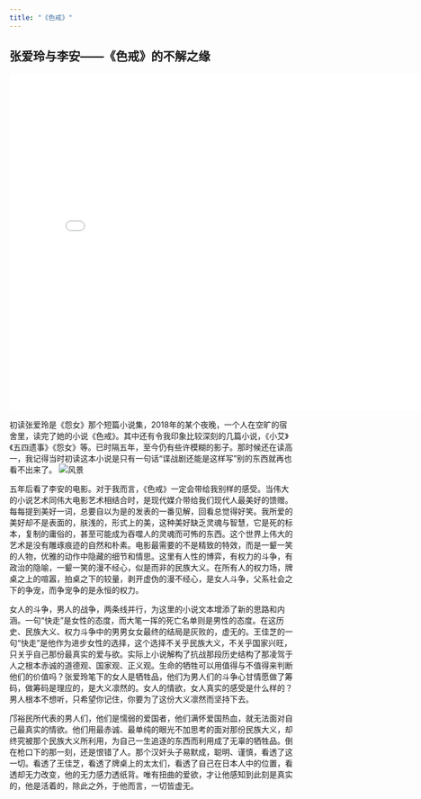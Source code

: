 ```yaml
---
title: "《色戒》"
---
```

## 张爱玲与李安——《色戒》的不解之缘

<iframe src="//player.bilibili.com/player.html?aid=208060800&bvid=BV1Yh411p7Bk&cid=410361514&p=1" scrolling="no" border="0" frameborder="no" framespacing="0" allowfullscreen="true"width="800px" height="600px"></iframe>


初读张爱玲是《怨女》那个短篇小说集，2018年的某个夜晚，一个人在空旷的宿舍里，读完了她的小说《色戒》。其中还有令我印象比较深刻的几篇小说，《小艾》《五四遗事》《怨女》等。已时隔五年，至今仍有些许模糊的影子。那时候还在读高一，我记得当时初读这本小说是只有一句话“谍战剧还能是这样写”别的东西就再也看不出来了。
![风景](https://n.sinaimg.cn/sinacn20113/100/w1500h1000/20181228/d1ac-hqtwzee7323903.jpg)

五年后看了李安的电影。对于我而言，《色戒》一定会带给我别样的感受。当伟大的小说艺术同伟大电影艺术相结合时，是现代媒介带给我们现代人最美好的馈赠。每每提到美好一词，总要自以为是的发表的一番见解，回看总觉得好笑。我所爱的美好却不是表面的，肤浅的，形式上的美，这种美好缺乏灵魂与智慧，它是死的标本，复制的庸俗的，甚至可能成为吞噬人的灵魂而可怖的东西。这个世界上伟大的艺术是没有雕琢痕迹的自然和朴素。电影最需要的不是精致的特效，而是一颦一笑的人物，优雅的动作中隐藏的细节和情思。这里有人性的博弈，有权力的斗争，有政治的隐喻，一颦一笑的漫不经心，似是而非的民族大义。在所有人的权力场，牌桌之上的喧嚣，拍桌之下的较量，剥开虚伪的漫不经心，是女人斗争，父系社会之下的争宠，而争宠争的是永恒的权力。

女人的斗争，男人的战争，两条线并行，为这里的小说文本增添了新的思路和内涵。一句“快走”是女性的态度，而大笔一挥的死亡名单则是男性的态度。在这历史、民族大义、权力斗争中的男男女女最终的结局是灰败的，虚无的。王佳芝的一句“快走”是他作为进步女性的选择，这个选择不关乎民族大义，不关乎国家兴旺，只关乎自己那份最真实的爱与欲。实际上小说解构了抗战那段历史结构了那凌驾于人之根本赤诚的道德观、国家观、正义观。生命的牺牲可以用值得与不值得来判断他们的价值吗？张爱玲笔下的女人是牺牲品，他们为男人们的斗争心甘情愿做了筹码，做筹码是理应的，是大义凛然的。女人的情欲，女人真实的感受是什么样的？男人根本不想听，只希望你记住，你要为了这份大义凛然而坚持下去。

邝裕民所代表的男人们，他们是懦弱的爱国者，他们满怀爱国热血，就无法面对自己最真实的情欲。他们用最赤诚、最单纯的眼光不加思考的面对那份民族大义，却终究被那个民族大义所利用，为自己一生追逐的东西而利用成了无辜的牺牲品。倒在枪口下的那一刻，还是恨错了人。那个汉奸头子易默成，聪明、谨慎，看透了这一切。看透了王佳芝，看透了牌桌上的太太们，看透了自己在日本人中的位置，看透却无力改变，他的无力感力透纸背。唯有扭曲的爱欲，才让他感知到此刻是真实的，他是活着的，除此之外，于他而言，一切皆虚无。